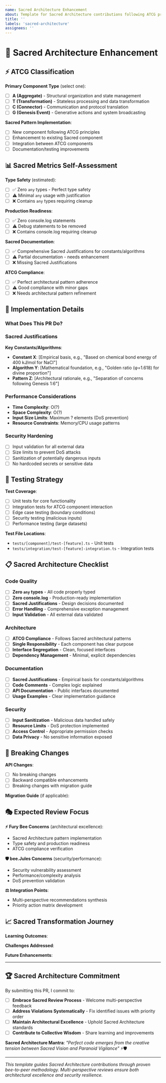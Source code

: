```yaml
---
name: Sacred Architecture Enhancement
about: Template for Sacred Architecture contributions following ATCG principles
title: ''
labels: 'sacred-architecture'
assignees: ''
---
```


# 🧬 Sacred Architecture Enhancement

## ⚡ **ATCG Classification**

**Primary Component Type** (select one):
- [ ] **A (Aggregate)** - Structural organization and state management
- [ ] **T (Transformation)** - Stateless processing and data transformation
- [ ] **C (Connector)** - Communication and protocol translation
- [ ] **G (Genesis Event)** - Generative actions and system broadcasting

**Sacred Pattern Implementation**:
- [ ] New component following ATCG principles
- [ ] Enhancement to existing Sacred component
- [ ] Integration between ATCG components
- [ ] Documentation/testing improvements

## 📊 **Sacred Metrics Self-Assessment**

**Type Safety** (estimated):
- [ ] ✅ Zero `any` types - Perfect type safety
- [ ] ⚠️ Minimal `any` usage with justification
- [ ] ❌ Contains `any` types requiring cleanup

**Production Readiness**:
- [ ] ✅ Zero console.log statements
- [ ] ⚠️ Debug statements to be removed
- [ ] ❌ Contains console.log requiring cleanup

**Sacred Documentation**:
- [ ] ✅ Comprehensive Sacred Justifications for constants/algorithms
- [ ] ⚠️ Partial documentation - needs enhancement
- [ ] ❌ Missing Sacred Justifications

**ATCG Compliance**:
- [ ] ✅ Perfect architectural pattern adherence
- [ ] ⚠️ Good compliance with minor gaps
- [ ] ❌ Needs architectural pattern refinement

## 🎯 **Implementation Details**

### **What Does This PR Do?**
<!-- Concise description of the functionality or enhancement -->

### **Sacred Justifications**
<!-- Explain the empirical/mathematical/philosophical basis for design decisions -->

**Key Constants/Algorithms**:
- **Constant X**: [Empirical basis, e.g., "Based on chemical bond energy of 400 kJ/mol for NaCl"]
- **Algorithm Y**: [Mathematical foundation, e.g., "Golden ratio (φ=1.618) for divine proportion"]
- **Pattern Z**: [Architectural rationale, e.g., "Separation of concerns following Genesis 1:6"]

### **Performance Considerations**
<!-- Any complexity analysis or performance implications -->

- **Time Complexity**: O(?)
- **Space Complexity**: O(?)
- **Input Size Limits**: Maximum ? elements (DoS prevention)
- **Resource Constraints**: Memory/CPU usage patterns

### **Security Hardening**
<!-- Security measures implemented -->

- [ ] Input validation for all external data
- [ ] Size limits to prevent DoS attacks
- [ ] Sanitization of potentially dangerous inputs
- [ ] No hardcoded secrets or sensitive data

## 🧪 **Testing Strategy**

**Test Coverage**:
- [ ] Unit tests for core functionality
- [ ] Integration tests for ATCG component interaction
- [ ] Edge case testing (boundary conditions)
- [ ] Security testing (malicious inputs)
- [ ] Performance testing (large datasets)

**Test File Locations**:
- `tests/[component]/test-[feature].ts` - Unit tests
- `tests/integration/test-[feature]-integration.ts` - Integration tests

## 📋 **Sacred Architecture Checklist**

### **Code Quality**
- [ ] **Zero `any` types** - All code properly typed
- [ ] **Zero console.log** - Production-ready implementation
- [ ] **Sacred Justifications** - Design decisions documented
- [ ] **Error Handling** - Comprehensive exception management
- [ ] **Input Validation** - All external data validated

### **Architecture**
- [ ] **ATCG Compliance** - Follows Sacred architectural patterns
- [ ] **Single Responsibility** - Each component has clear purpose
- [ ] **Interface Segregation** - Clean, focused interfaces
- [ ] **Dependency Management** - Minimal, explicit dependencies

### **Documentation**
- [ ] **Sacred Justifications** - Empirical basis for constants/algorithms
- [ ] **Code Comments** - Complex logic explained
- [ ] **API Documentation** - Public interfaces documented
- [ ] **Usage Examples** - Clear implementation guidance

### **Security**
- [ ] **Input Sanitization** - Malicious data handled safely
- [ ] **Resource Limits** - DoS protection implemented
- [ ] **Access Control** - Appropriate permission checks
- [ ] **Data Privacy** - No sensitive information exposed

## 🔄 **Breaking Changes**

**API Changes**:
- [ ] No breaking changes
- [ ] Backward compatible enhancements
- [ ] Breaking changes with migration guide

**Migration Guide** (if applicable):
<!-- Step-by-step instructions for updating existing code -->

## 🎭 **Expected Review Focus**

**⚡ Fury Bee Concerns** (architectural excellence):
- Sacred Architecture pattern implementation
- Type safety and production readiness
- ATCG compliance verification

**🛡️ bee.Jules Concerns** (security/performance):
- Security vulnerability assessment
- Performance/complexity analysis
- DoS prevention validation

**⚖️ Integration Points**:
- Multi-perspective recommendations synthesis
- Priority action matrix development

## 📈 **Sacred Transformation Journey**

**Learning Outcomes**:
<!-- What Sacred Architecture principles did you apply or learn? -->

**Challenges Addressed**:
<!-- What technical or architectural challenges did this solve? -->

**Future Enhancements**:
<!-- Potential improvements or extensions for future PRs -->

---

## 🏆 **Sacred Architecture Commitment**

By submitting this PR, I commit to:

- [ ] **Embrace Sacred Review Process** - Welcome multi-perspective feedback
- [ ] **Address Violations Systematically** - Fix identified issues with priority order
- [ ] **Maintain Architectural Excellence** - Uphold Sacred Architecture standards
- [ ] **Contribute to Collective Wisdom** - Share learning and improvements

**Sacred Architecture Mantra**: *"Perfect code emerges from the creative tension between Sacred Vision and Paranoid Vigilance"* ⚡🛡️

---

*This template guides Sacred Architecture contributions through proven bee-to-peer methodology. Multi-perspective reviews ensure both architectural excellence and security resilience.*